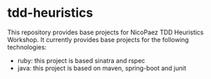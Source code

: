 # tdd-heuristics

This repository provides base projects for NicoPaez TDD Heuristics Workshop.
It currently provides base projects for the following technologies:

* ruby: this project is based sinatra and rspec
* java: this project is based on maven, spring-boot and junit